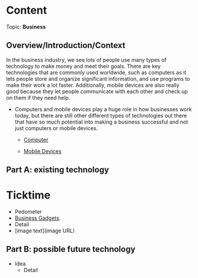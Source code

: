 # Content
Topic: **Business**

## Overview/Introduction/Context
In the business industry, we see lots of people use many types of technology to make money and meet their goals. There are key technologies that are commonly used worldwide, such as computers as it lets people store and organize significant information, and use programs to make their work a lot faster. Additionally, mobile devices are also really good because they let people communicate with each other and check up on them if they need help.

* Computers and mobile devices play a huge role in how businesses work today, but there are still other different types of technologies out there that have so much potential into making a business successful and not just computers or mobile devices.

  *  [Computer](https://media.geeksforgeeks.org/wp-content/uploads/20240710085808/desktop.jpg)

  *  [Mobile Devices](https://www.malwarebytes.com/wp-content/uploads/sites/2/2015/05/photodune-9089398-mobile-devices-s.jpg)

## Part A: existing technology
# Ticktime

* Pedometer
*  [Business Gadgets](https://www.monitask.com/en/blog/ten-must-have-gadgets-for-business-leaders-and-project-managers).
  * Detail
  * [image text](image URL)

## Part B: possible future technology
* Idea
  * Detail
